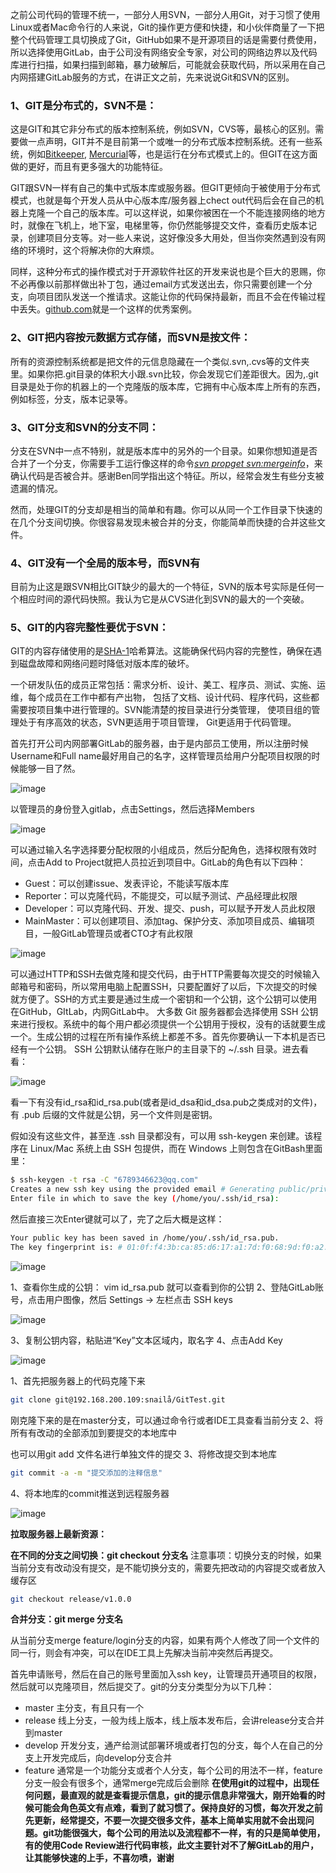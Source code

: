 之前公司代码的管理不统一，一部分人用SVN，一部分人用Git，对于习惯了使用Linux或者Mac命令行的人来说，Git的操作更方便和快捷，和小伙伴商量了一下把整个代码管理工具切换成了Git，GitHub如果不是开源项目的话是需要付费使用，所以选择使用GitLab，由于公司没有网络安全专家，对公司的网络边界以及代码库进行扫描，如果扫描到邮箱，暴力破解后，可能就会获取代码，所以采用在自己内网搭建GitLab服务的方式，在讲正文之前，先来说说Git和SVN的区别。

### 1、GIT是分布式的，SVN不是：

这是GIT和其它非分布式的版本控制系统，例如SVN，CVS等，最核心的区别。需要做一点声明，GIT并不是目前第一个或唯一的分布式版本控制系统。还有一些系统，例如[Bitkeeper](https://links.jianshu.com/go?to=http%3A%2F%2Fwww.bitkeeper.com%2F), [Mercurial](https://links.jianshu.com/go?to=http%3A%2F%2Fmercurial.selenic.com%2F)等，也是运行在分布式模式上的。但GIT在这方面做的更好，而且有更多强大的功能特征。

GIT跟SVN一样有自己的集中式版本库或服务器。但GIT更倾向于被使用于分布式模式，也就是每个开发人员从中心版本库/服务器上chect out代码后会在自己的机器上克隆一个自己的版本库。可以这样说，如果你被困在一个不能连接网络的地方时，就像在飞机上，地下室，电梯里等，你仍然能够提交文件，查看历史版本记录，创建项目分支等。对一些人来说，这好像没多大用处，但当你突然遇到没有网络的环境时，这个将解决你的大麻烦。

同样，这种分布式的操作模式对于开源软件社区的开发来说也是个巨大的恩赐，你不必再像以前那样做出补丁包，通过email方式发送出去，你只需要创建一个分支，向项目团队发送一个推请求。这能让你的代码保持最新，而且不会在传输过程中丢失。[github.com](https://links.jianshu.com/go?to=http%3A%2F%2Fwww.github.com%2F)就是一个这样的优秀案例。

### 2、GIT把内容按元数据方式存储，而SVN是按文件：

所有的资源控制系统都是把文件的元信息隐藏在一个类似.svn,.cvs等的文件夹里。如果你把.git目录的体积大小跟.svn比较，你会发现它们差距很大。因为,.git目录是处于你的机器上的一个克隆版的版本库，它拥有中心版本库上所有的东西，例如标签，分支，版本记录等。

### 3、GIT分支和SVN的分支不同：

分支在SVN中一点不特别，就是版本库中的另外的一个目录。如果你想知道是否合并了一个分支，你需要手工运行像这样的命令[_svn propget svn:mergeinfo_](https://links.jianshu.com/go?to=http%3A%2F%2Fjan.baresovi.cz%2Fdr%2Fen%2Fsubversion-mergeinfo)，来确认代码是否被合并。感谢Ben同学指出这个特征。所以，经常会发生有些分支被遗漏的情况。

然而，处理GIT的分支却是相当的简单和有趣。你可以从同一个工作目录下快速的在几个分支间切换。你很容易发现未被合并的分支，你能简单而快捷的合并这些文件。

### 4、GIT没有一个全局的版本号，而SVN有

目前为止这是跟SVN相比GIT缺少的最大的一个特征，SVN的版本号实际是任何一个相应时间的源代码快照。我认为它是从CVS进化到SVN的最大的一个突破。

### 5、GIT的内容完整性要优于SVN：

GIT的内容存储使用的是[SHA-1](https://links.jianshu.com/go?to=http%3A%2F%2Fen.wikipedia.org%2Fwiki%2FSHA-1)哈希算法。这能确保代码内容的完整性，确保在遇到磁盘故障和网络问题时降低对版本库的破坏。

一个研发队伍的成员正常包括：需求分析、设计、美工、程序员、测试、实施、运维，每个成员在工作中都有产出物， 包括了文档、设计代码、程序代码，这些都需要按项目集中进行管理的。SVN能清楚的按目录进行分类管理， 使项目组的管理处于有序高效的状态，SVN更适用于项目管理， Git更适用于代码管理。

首先打开公司内网部署GitLab的服务器，由于是内部员工使用，所以注册时候Username和Full name最好用自己的名字，这样管理员给用户分配项目权限的时候能够一目了然。

![image](https://upload-images.jianshu.io/upload_images/6781582-ca30fee1101f4739.png#crop=0&crop=0&crop=1&crop=1&id=JD1oS&originHeight=610&originWidth=1021&originalType=binary&ratio=1&rotation=0&showTitle=false&status=done&style=none&title=)

以管理员的身份登入gitlab，点击Settings，然后选择Members

![image](https://upload-images.jianshu.io/upload_images/6781582-054073a3d940c331.png#crop=0&crop=0&crop=1&crop=1&id=F797x&originHeight=309&originWidth=248&originalType=binary&ratio=1&rotation=0&showTitle=false&status=done&style=none&title=)

可以通过输入名字选择要分配权限的小组成员，然后分配角色，选择权限有效时间，点击Add to Project就把人员拉近到项目中。GitLab的角色有以下四种：

- Guest：可以创建issue、发表评论，不能读写版本库
- Reporter：可以克隆代码，不能提交，可以赋予测试、产品经理此权限
- Developer：可以克隆代码、开发、提交、push，可以赋予开发人员此权限
- MainMaster：可以创建项目、添加tag、保护分支、添加项目成员、编辑项目，一般GitLab管理员或者CTO才有此权限

![image](https://upload-images.jianshu.io/upload_images/6781582-b9d4cbc699a0ded6.png#crop=0&crop=0&crop=1&crop=1&id=x23eK&originHeight=374&originWidth=1240&originalType=binary&ratio=1&rotation=0&showTitle=false&status=done&style=none&title=)

可以通过HTTP和SSH去做克隆和提交代码，由于HTTP需要每次提交的时候输入邮箱号和密码，所以常用电脑上配置SSH，只要配置好了以后，下次提交的时候就方便了。SSH的方式主要是通过生成一个密钥和一个公钥，这个公钥可以使用在GitHub，GItLab，内网GitLab中。
大多数 Git 服务器都会选择使用 SSH 公钥来进行授权。系统中的每个用户都必须提供一个公钥用于授权，没有的话就要生成一个。生成公钥的过程在所有操作系统上都差不多。首先你要确认一下本机是否已经有一个公钥。
SSH 公钥默认储存在账户的主目录下的 ~/.ssh 目录。进去看看：

![image](https://upload-images.jianshu.io/upload_images/6781582-7ba3cae2bd2c79ea.png#crop=0&crop=0&crop=1&crop=1&id=kYPIK&originHeight=266&originWidth=620&originalType=binary&ratio=1&rotation=0&showTitle=false&status=done&style=none&title=)

看一下有没有id_rsa和id_rsa.pub(或者是id_dsa和id_dsa.pub之类成对的文件)，有 .pub 后缀的文件就是公钥，另一个文件则是密钥。

假如没有这些文件，甚至连 .ssh 目录都没有，可以用 ssh-keygen 来创建。该程序在 Linux/Mac 系统上由 SSH 包提供，而在 Windows 上则包含在GitBash里面里：

```bash {.line-numbers}
$ ssh-keygen -t rsa -C "6789346623@qq.com"
Creates a new ssh key using the provided email # Generating public/private rsa key pair.
Enter file in which to save the key (/home/you/.ssh/id_rsa):
```

然后直接三次Enter键就可以了，完了之后大概是这样：

```bash 
Your public key has been saved in /home/you/.ssh/id_rsa.pub.
The key fingerprint is: # 01:0f:f4:3b:ca:85:d6:17:a1:7d:f0:68:9d:f0:a2:db 6789346623@qq.com
```

![image](https://upload-images.jianshu.io/upload_images/6781582-289cf6cfe483b32e.png#crop=0&crop=0&crop=1&crop=1&id=FP7oM&originHeight=288&originWidth=840&originalType=binary&ratio=1&rotation=0&showTitle=false&status=done&style=none&title=)

1、查看你生成的公钥：
vim id_rsa.pub
就可以查看到你的公钥
2、登陆GitLab账号，点击用户图像，然后 Settings -> 左栏点击 SSH keys

![image](https://upload-images.jianshu.io/upload_images/6781582-7dbf927dcb6f96b0.png#crop=0&crop=0&crop=1&crop=1&id=JA0Ho&originHeight=310&originWidth=284&originalType=binary&ratio=1&rotation=0&showTitle=false&status=done&style=none&title=)

3、复制公钥内容，粘贴进“Key”文本区域内，取名字
4、点击Add Key

![image](https://upload-images.jianshu.io/upload_images/6781582-050d2c55bd5202f0.png#crop=0&crop=0&crop=1&crop=1&id=npoWk&originHeight=671&originWidth=988&originalType=binary&ratio=1&rotation=0&showTitle=false&status=done&style=none&title=)

1、首先把服务器上的代码克隆下来

```bash {.line-numbers}
git clone git@192.168.200.109:snailå/GitTest.git
```

刚克隆下来的是在master分支，可以通过命令行或者IDE工具查看当前分支
2、将所有有改动的全部添加到要提交的本地库中

也可以用git add 文件名进行单独文件的提交
3、将修改提交到本地库

```bash {.line-numbers}
git commit -a -m "提交添加的注释信息"
```

4、将本地库的commit推送到远程服务器

![image](https://upload-images.jianshu.io/upload_images/6781582-0b3c4f307e1f35bb.png#crop=0&crop=0&crop=1&crop=1&id=cNH2y&originHeight=1598&originWidth=1164&originalType=binary&ratio=1&rotation=0&showTitle=false&status=done&style=none&title=)

**拉取服务器上最新资源：**

**在不同的分支之间切换：git checkout 分支名**
注意事项：切换分支的时候，如果当前分支有改动没有提交，是不能切换分支的，需要先把改动的内容提交或者放入缓存区

```bash {.line-numbers}
git checkout release/v1.0.0
```

**合并分支：git merge 分支名**

从当前分支merge feature/login分支的内容，如果有两个人修改了同一个文件的同一行，则会有冲突，可以在IDE工具上先解决当前冲突然后再提交。

首先申请账号，然后在自己的账号里面加入ssh key，让管理员开通项目的权限，然后就可以克隆项目，然后提交了。git的分支分类型分为以下几种：

- master 主分支，有且只有一个
- release 线上分支，一般为线上版本，线上版本发布后，会讲release分支合并到master
- develop 开发分支，通产给测试部署环境或者打包的分支，每个人在自己的分支上开发完成后，向develop分支合并
- feature 通常是一个功能分支或者个人分支，每个公司的用法不一样，feature分支一般会有很多个，通常merge完成后会删除
**在使用git的过程中，出现任何问题，最直观的就是查看提示信息，git的提示信息非常强大，刚开始看的时候可能会角色英文有点难，看到了就习惯了。保持良好的习惯，每次开发之前先更新，经常提交，不要一次提交很多文件，基本上简单实用就不会出现问题。git功能很强大，每个公司的用法以及流程都不一样，有的只是简单使用，有的使用Code Review进行代码审核，此文主要针对不了解GitLab的用户，让其能够快速的上手，不喜勿喷，谢谢**
